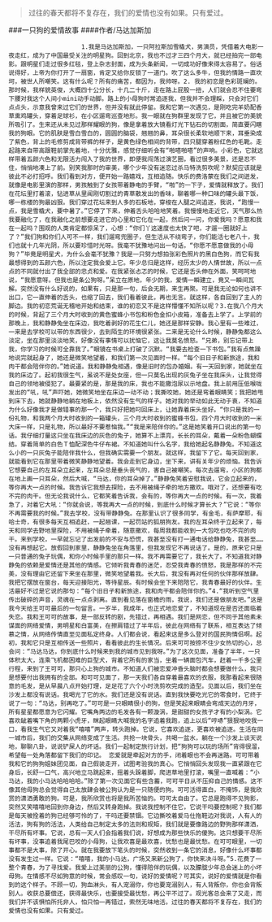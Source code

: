 > 过往的春天都将不复存在，我们的爱情也没有如果。只有爱过。

###一只狗的爱情故事
####作者/马达加斯加

						1.我是马达加斯加，一只阿拉斯加雪橇犬，男演员，凭借着大电影一夜走红，成为了中国最受关注的明星狗。回到北京，我也不过才三四个月大，就已经拍完一部电影。跟明星们走过很多红毯，登上杂志封面，成为头条新闻，一切成功好像来得太容易了。俗话说得好，上帝为你打开了一扇窗，肯定又给你反锁了一道门。吹了这么多牛，但我的情路一直坎坷，被世人所嘲笑。这有什么呢？所有的痛苦，都因为，我帅呀。2. 我的初恋是色彩斑斓的。那时候，我样貌英俊，大概四十公分长，十几二十斤，走在路上屁股一扭，人们就会忍不住要弯下腰对我这个人间小mini动手动脚。路上的小母狗时常追逐我，但我并不会理睬，只会对它们点点头，示意我曾来过它们的世界，但并没有就此停留。我和它第一次遇见，是刚吃完羊奶配香草熏鸡罐头，穿着足球衫，在小区遛弯巡查地形。我一眼就在狗群里发现了它，并且被它的美貌所吸引了。生来还从未见过那样耀眼的狗，像是拿着放大镜看灯光下钻石的切割面，简直要闪瞎我的狗眼。它的肌肤是雪白雪白的，圆圆的脑袋，翘翘的鼻，耳朵很长柔软地顺下来，耳垂染成了紫色，背上的毛修剪成背带裤的样子，是黄色绿色相间的背带，四只腿穿着粉红色的毛靴。走起路来自带高跟鞋前掌先着地，十分优雅，感觉仔细听会有“啪嗒啪嗒”的声响。小彩色，它就这样带着五颜六色和无限活力闯入了我的世界，即便我闯荡过演艺圈，看过很多美景，还是忍不住，悄悄地凑上了前。别笑我那时的审美，哪个少年没有迷恋过杀马特洗剪吹呢？默契应该就是彼此不必打招呼。我们看到对方，便开始一路嬉戏，互相追随。快乐的费洛蒙在我们之间迸发，就像是电影里演的那样，男孩触到了女孩带着静电的手臂，“啪”的一下子，爱情就释放了。我们在花坛里打着滚，钻进草从里闻刚切割过的青草散发出的香味，聊着哪一种口味的罐头最下饭，哪一栋楼的狗最凶狠。我们穿过花坛来到人多的石板地，穿梭在人腿之间追逐，我说，“跑慢一点，我是雪橇犬，要中暑了。”它停了下来，伸着舌头哈哈地笑着。我慢慢地走近它，天气那么热我要融化了，在我融化之前想要走进它的心里和它化在一起，然后问一问，你爱我吗？愿意和我在一起吗？围观的人类肯定都惊呆了，心想：“你们丫这速度也太快了吧，才遛一圈就好上了？”我们狗和你们人可不一样，我们遛弯兜圈子，但生活从不绕弯子，你们能活七老八十，我们也就十几年光阴，所以要珍惜时光呀。我毫不犹豫地问出一句话，“你愿不愿意做我的小母狗？”毕竟是明星犬，为什么会毫不犹豫？我是一只努力想拍张彩色照片的黑白色狗，而它有我最想得到的五颜六色，所以注定我会爱上它。年少总归是这样，经历太少的人情世故，所以一点点的不同就付出了我全部的忠贞和爱。在我紧张忐忑的时候，它还是舌头伸在外面，笑呵呵地说，“我愿意呀。但我也是条公狗呀。”呆立在原地，年少的我，爱情一瞬建立，竟又一瞬间瓦解。突然没有什么好说的，如果有，只是那一句，后会无期，来生再聚。可是我无论如何也讲不出口，它一直伸着的舌头，也缩了回去，我们看着彼此，再也无言。就这样，各自回到了主人的脚边。我的初恋荒诞无稽地开始和结束，谁的初恋又不是这样懵懂不知所以呢？3.在我八个月大的时候，背起了三个月大时收到的黄色蜜蜂小书包和粉色金扣小皮箱，准备去上学了。上学前的那晚上，我和静静兔坐在床边，我吃着剥好的花生仁儿，她还是那样安静。我心里有一些难过，一来是去学校可以带的东西很少，去到陌生的环境很紧张。二来是无论什么时候，静静兔都这么淡定，坐在那里淡淡地笑，好像没有事情可以扰恼它，这让我莫名愤怒。“兄弟，别忘记带上我，你学习的时候可全靠我了。”眼镜在书桌上打破了沉默。“我要去检查一下书包。”我有点焦躁地说完就起身了，她还是微笑地望着，和我们第一次见面时一样。“每个旧日子和新旅途，我和肉干都会陪伴你的。”她说道。我和静静兔相遇，像是旧时的包办婚姻。有一天回到家，她就坐在我的床边了。起初我很生气，虽说不是处女座，但一只莫名出现的灰兔子坐在我床头，让我觉得自己的领地被侵犯了。最要紧的是，那是我的床，我也不能撒泡尿以示地盘。我上前用压低喉咙发出的“吼，吼”声吓她，她微笑地坐在床边一动不动；我撕咬她，她还是弯着眼睛笑；我把她甩到床下去，她就静静地躺在地板上，依然没有生气的样子。她对我的举动如此无动于衷，不知道为什么好像我才是做错事的那一个，我只好把她叼回床上，让她靠着床头坐好。“你只是我的一份礼物，和我两个月大时收到的一箱罐头，三个月大时收到的蜜蜂书包，四个月大时收到的一米大床一样，只是礼物，所以最好不要惹恼我。”“我是来陪伴你的。”这是她笑着开口说出的第一句话。我仔细打量这只坐在我床边的灰色的兔子，她算不上漂亮，长长的耳朵，戴着一朵粉色蝴蝶结。穿着简单的白色Ｔ恤配深色牛仔布裙。不知道她叫什么名字，我给她起名静静兔。不知道这么小的一只灰兔子能陪伴我什么，但我确实需要一个朋友。就这样，我留下了它。每天回到家，就能看到它在那里带着微笑静静地望着。我会走到它身边，坐下来，讲有关年少的烦恼。我告诉它想要自己的左耳朵立起来，左耳朵总是垂头丧气的，害自己被嘲笑。每次去遛弯，小区的狗都在地上画一只耳朵，然后大喊，“马达，你的耳朵掉了。”静静兔笑着安慰我说，它会立起来的，等你再大一点的时候。我告诉它我想去探险，去不用被绳子牵的地方撒欢。哦对了，还想要有吃不完的肉干。但无论我说什么，它都笑着告诉我，会有的，等你再大一点的时候。有一次，我着急了，对着它大吼：“你就会说，等我再大一点的时候，到底什么时候才算长大？”它说：“等你不再需要我的时候。”我去学校，没有带静静兔。在那里认识了很多同学，有金毛，有萨摩耶，有哈士奇，有很多每天互相追赶，一起翘课，一起罚站的狐朋狗友。我的左耳朵终于立起来了，每天和同学去野地里探险，不用被绳子牵着，随意撒欢，每周我都能收到一大包吃也吃不完的肉干。来到学校，一早就忘记了出发前的不安与恐慌，我甚至没有打一通电话给静静兔，我甚至……没有再想起它。放假回到家里，静静兔坐在角落里，但我发现它不再说话了。是的，原来它只是一只普通的兔子玩偶，和你小时候手里的那只一样。我不再需要它了，我长大了。不知道我对静静兔的依赖是爱情还是其他的情感。它倾听我青春的迷茫，忍受我青春的愤怒，我是那样的不完美，没有理由它还留下来坐在那里，微笑地望着我。长大后，我没有再对任何的伙伴那样放肆。我把它摆放在窗台，每天迎接阳光，等待星辰。有时候会坐下来陪陪它，我青春最好的伙伴。生活最好不过是它说的那句：“每个旧日子和新旅途，我和肉干都会陪伴你的。”4.“我听到空气里传出破碎的声音，灵魂在一点点剥离。直到看见落在窗檐的雨，我说，我们还是做朋友吧。”这是我今天给王可可最后的一句留言。一岁半，我成年，也正式地恋爱了，不知道现在是否还面临着失恋。我和王可可的故事，是一部反转的剧，先错过，再相遇。我们是网恋，但不同于其他素未谋面的网络爱情，男明星和白富美，在擦肩错过了半年后，彼此在网络有了联系，相互表达了倾慕之情，从网络传情直至见面私定终身。人们都会说，看起来这是多么登对的国民狗情侣啊。起初，我和它只是互相传送一些照片，看看彼此的生长情况。后来可可按捺不住少女热切的心，总会问：“马达马达，你到底什么时候来到我的城市见到我呀。”为了这次见面，准备了半年，一只体积太大，连乘飞机都困难的巨型犬，背着它所有的家当，坐着一辆面包汽车，赶着一千多公里行程，来到了王可可，那只心上狗的城市。不知道人们被恋爱冲昏头脑时都会想要做什么，我只是想要付出我拥有的全部。和可可见面了，那一天我们各自穿着最喜欢的衣服，我那看起来很随意的毛发，是从早晨八点开始打理，足足花了六个小时洗剪吹完成的造型。见面以后，我们坐在沙发上都没有说话。我喝光了它的水。我们还是没有说话。直到我快要吃光它的零食时，它终于说了一句：“马达，别再吃了。”可可是一只眼睛很小的狗，但是笑起来眼睛会弯成天边的月牙，所有星星都愿意为它闪耀。它嘴角两边的毛发各有一颗漩涡，是甜甜的女孩子才有的小梨涡。它喜欢龇着嘴下角的两颗小虎牙，眯起眼睛大喊我的名字追着我跑，追上以后“哼哧”狠狠地咬我一口，看我生气它又对着我“嘻嘻”两声，转头跑掉。它说，它喜欢追逐，更喜欢被追逐。生活在同一城市后，我们的交集从网络变成了生活。共抢一块骨头，共喝一盆水，躺在一个沙发上谈天说地，聊聊八卦，说说铲屎人的坏话。我们一起制定旅行计划，把“狗狗可以玩的场所”背得很溜，希望每一处角落都留下我们的印记。 恋爱就是牵起对方的手，闭着眼也不会再迷路。可可带着我和它的狗狗姐妹团见面，自己假装走开，试图考验我的真心。它悄悄回头发现我一直紧跟在它身后，长舒一口气，高兴地立马跳起来，摇着头跺着脚，爬进草地里打滚，嘴里一直喊着：“小马达，我的小马达哈哈哈哈。”除了第一次见面它有些含蓄，可可平日从不压抑自己的情感。这不像其他母狗总会觉得自己太放肆会被公狗认为是一只随便的狗。可可活得直白，不掩饰，是我欣赏的潇洒勇敢的狗。可是，我所欣赏也将是我所苦恼的。可可太自由了。它总是跑得不见狗影，突然又笑嘻嘻地回到你身边，然后又转身跑掉。我说我控制不住它，它说干吗要控制呢？我们都是每天被拴着的狗已经够可怜的了，干吗还要禁锢。它边撕咬着爱马仕拖鞋边对我说，人有人的活法，狗有狗的活法，人类给自己制定太多的法则和规矩，我们就是要像路边的野狗那样潇洒，干尽所有坏事。它说，总有一天人们会指着我们说，好想成为那些快乐的傻狗。这只想要干尽所有坏事，没事追着我尾巴咬的小母狗，让我欢喜是最欢喜，忧愁也是最忧愁。在可可眼里，一切事都不是大事，除了开心。就在我要放下笔头的时候，突然收到一条它的消息，好像什么坏事都没有发生过一样。它说：“嘻嘻，我的小马达，广场又来新公狗了，你快来决斗呀。”5.花费了一整个青春，为了寻找爱。我爱上过美丽的公狗，懂得陪伴的玩偶，以及朦胧少年总会迷上的小坏母狗。在情感不尽如狗意的时候，常会感叹一句，说好的爱情呢？可其实，说好的爱情就是你看到的这个样子。不顾一切，狗血淋头，有人宠溺你，你也要宠溺别人，有人背叛你，你也会背叛别人。收获总要偿还，获得最快乐，也要接受最忧愁，再公平不过了。观光客总会来了又走，而我们并不该惧怕所托非人，怕只怕一再错过，索然无味地活。过往的春天都将不复存在，我们的爱情也没有如果。只有爱过。			  		